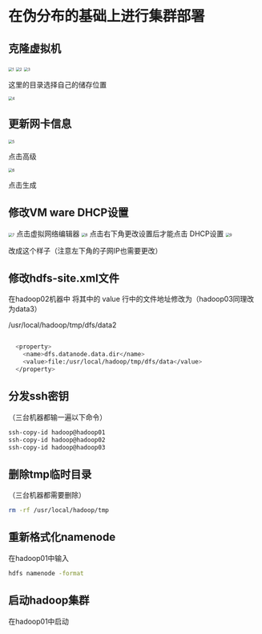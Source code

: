 ```markdown

```

# **在伪分布的基础上进行集群部署**

## **克隆虚拟机**

<img src="../img/1.png" alt="1" style="zoom:50%;" />


<img src="../img/2.png" alt="2" style="zoom:50%;" />


<img src="../img/3.png" alt="3" style="zoom:50%;" />

这里的目录选择自己的储存位置


<img src="../img/4.png" alt="4" style="zoom:50%;" />

## 更新网卡信息


<img src="../img/5.png" alt="5" style="zoom:50%;" />

点击高级


<img src="../img/6.png" alt="6" style="zoom:50%;" />

点击生成

## 修改VM ware  DHCP设置


<img src="../img/7.png" alt="7" style="zoom:50%;" />
点击虚拟网络编辑器


<img src="../img/8.png" alt="8" style="zoom:50%;" />
点击右下角更改设置后才能点击  DHCP设置


<img src="../img/9.png" alt="9" style="zoom:50%;" />

改成这个样子（注意左下角的子网IP也需要更改）

## 修改hdfs-site.xml文件

在hadoop02机器中   将其中的 value 行中的文件地址修改为（hadoop03同理改为data3）

/usr/local/hadoop/tmp/dfs/data2

```bash

  <property>
    <name>dfs.datanode.data.dir</name>
    <value>file:/usr/local/hadoop/tmp/dfs/data</value>
  </property>

```

## 分发ssh密钥

（三台机器都输一遍以下命令）

```bash
ssh-copy-id hadoop@hadoop01
ssh-copy-id hadoop@hadoop02
ssh-copy-id hadoop@hadoop03
```

## 删除tmp临时目录

（三台机器都需要删除）

```bash
rm -rf /usr/local/hadoop/tmp
```

## 重新格式化namenode

在hadoop01中输入

```bash
hdfs namenode -format
```

## 启动hadoop集群

在hadoop01中启动